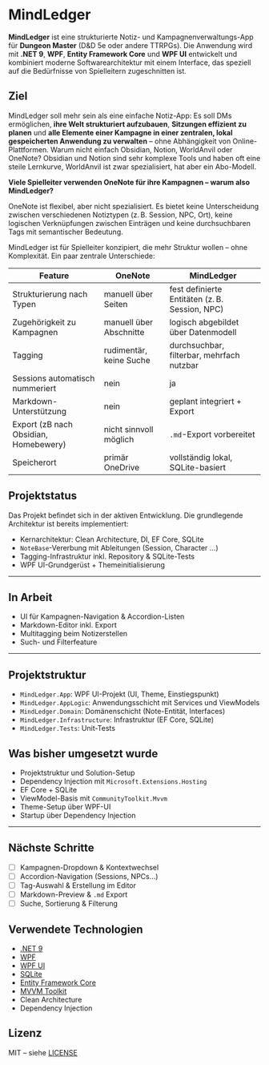 # MindLedger

**MindLedger** ist eine strukturierte Notiz- und Kampagnenverwaltungs-App für **Dungeon Master** (D&D 5e oder andere TTRPGs). Die Anwendung wird mit **.NET 9**, **WPF**, **Entity Framework Core** und **WPF UI** entwickelt und kombiniert moderne Softwarearchitektur mit einem Interface, das speziell auf die Bedürfnisse von Spielleitern zugeschnitten ist.

## Ziel
MindLedger soll mehr sein als eine einfache Notiz-App: Es soll DMs ermöglichen, **ihre Welt strukturiert aufzubauen**, **Sitzungen effizient zu planen** und **alle Elemente einer Kampagne in einer zentralen, lokal gespeicherten Anwendung zu verwalten** – ohne Abhängigkeit von Online-Plattformen.
Warum nicht einfach Obsidian, Notion, WorldAnvil oder OneNote?
Obsidian und Notion sind sehr komplexe Tools und haben oft eine steile Lernkurve, WorldAnvil ist zwar spezialisiert, hat aber ein Abo-Modell.

**Viele Spielleiter verwenden OneNote für ihre Kampagnen – warum also MindLedger?**

OneNote ist flexibel, aber nicht spezialisiert. Es bietet keine Unterscheidung zwischen verschiedenen Notiztypen (z. B. Session, NPC, Ort), keine logischen Verknüpfungen zwischen Einträgen und keine durchsuchbaren Tags mit semantischer Bedeutung.

MindLedger ist für Spielleiter konzipiert, die mehr Struktur wollen – ohne Komplexität.
Ein paar zentrale Unterschiede:

| Feature                         | OneNote                 | MindLedger                                     |
| ------------------------------- | ----------------------- | ---------------------------------------------- |
| Strukturierung nach Typen       | manuell über Seiten     | fest definierte Entitäten (z. B. Session, NPC) |
| Zugehörigkeit zu Kampagnen      | manuell über Abschnitte | logisch abgebildet über Datenmodell            |
| Tagging                         | rudimentär, keine Suche | durchsuchbar, filterbar, mehrfach nutzbar      |
| Sessions automatisch nummeriert | nein                    | ja                                             |
| Markdown-Unterstützung          | nein                    | geplant integriert + Export                    |
| Export (zB nach Obsidian, Homebewery)       | nicht sinnvoll möglich  | `.md`-Export vorbereitet                       |
| Speicherort                     | primär OneDrive         | vollständig lokal, SQLite-basiert              |

## Projektstatus

Das Projekt befindet sich in der aktiven Entwicklung. Die grundlegende Architektur ist bereits implementiert:

- Kernarchitektur: Clean Architecture, DI, EF Core, SQLite  
- `NoteBase`-Vererbung mit Ableitungen (Session, Character ...)  
- Tagging-Infrastruktur inkl. Repository & SQLite-Tests  
- WPF UI-Grundgerüst + Themeinitialisierung

---

## In Arbeit

- UI für Kampagnen-Navigation & Accordion-Listen  
- Markdown-Editor inkl. Export  
- Multitagging beim Notizerstellen  
- Such- und Filterfeature

---
 
## Projektstruktur

- `MindLedger.App`: WPF UI-Projekt (UI, Theme, Einstiegspunkt)
- `MindLedger.AppLogic`: Anwendungsschicht mit Services und ViewModels
- `MindLedger.Domain`: Domänenschicht (Note-Entität, Interfaces)
- `MindLedger.Infrastructure`: Infrastruktur (EF Core, SQLite)
- `MindLedger.Tests`: Unit-Tests

## Was bisher umgesetzt wurde

- Projektstruktur und Solution-Setup
- Dependency Injection mit `Microsoft.Extensions.Hosting`
- EF Core + SQLite
- ViewModel-Basis mit `CommunityToolkit.Mvvm`
- Theme-Setup über WPF-UI
- Startup über Dependency Injection

---

## Nächste Schritte

- [ ] Kampagnen-Dropdown & Kontextwechsel  
- [ ] Accordion-Navigation (Sessions, NPCs…)  
- [ ] Tag-Auswahl & Erstellung im Editor  
- [ ] Markdown-Preview & `.md` Export  
- [ ] Suche, Sortierung & Filterung

## Verwendete Technologien

- [.NET 9](https://github.com/dotnet/core)
- [WPF](https://learn.microsoft.com/dotnet/desktop/wpf/)
- [WPF UI](https://wpfui.lepo.co/)
- [SQLite](https://www.sqlite.org/index.html)
- [Entity Framework Core](https://learn.microsoft.com/ef/)
- [MVVM Toolkit](https://learn.microsoft.com/dotnet/communitytoolkit/mvvm/)
- Clean Architecture
- Dependency Injection

## Lizenz

MIT – siehe [LICENSE](./LICENSE)
